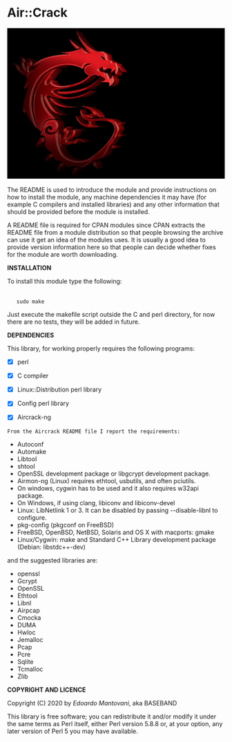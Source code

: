 Air::Crack
==============

![image of Aircrack](./Aircrack-ng.jpg)


The README is used to introduce the module and provide instructions on
how to install the module, any machine dependencies it may have (for
example C compilers and installed libraries) and any other information
that should be provided before the module is installed.

A README file is required for CPAN modules since CPAN extracts the
README file from a module distribution so that people browsing the
archive can use it get an idea of the modules uses. It is usually a
good idea to provide version information here so that people can
decide whether fixes for the module are worth downloading.

**INSTALLATION**

To install this module type the following:

```shell

   sudo make

```

Just execute the makefile script outside the C and perl directory, for now there are no tests, they will be added in future.

**DEPENDENCIES**

This library, for working properly requires the following programs:

  - [x] perl
  - [x] C compiler 
  - [x] Linux::Distribution perl library
  - [x] Config perl library
  - [x] Aircrack-ng

  
`From the Aircrack README file I report the requirements:`

 * Autoconf
 * Automake
 * Libtool
 * shtool
 * OpenSSL development package or libgcrypt development package.
 * Airmon-ng (Linux) requires ethtool, usbutils, and often pciutils.
 * On windows, cygwin has to be used and it also requires w32api package.
 * On Windows, if using clang, libiconv and libiconv-devel
 * Linux: LibNetlink 1 or 3. It can be disabled by passing --disable-libnl to configure.
 * pkg-config (pkgconf on FreeBSD)
 * FreeBSD, OpenBSD, NetBSD, Solaris and OS X with macports: gmake
 * Linux/Cygwin: make and Standard C++ Library development package (Debian: libstdc++-dev)

and the suggested libraries are:

 *   openssl
 *   Gcrypt
 *   OpenSSL
 *   Ethtool
 *   Libnl
 *   Airpcap
 *   Cmocka
 *   DUMA
 *   Hwloc
 *   Jemalloc
 *   Pcap
 *   Pcre
 *   Sqlite
 *   Tcmalloc
 *   Zlib



**COPYRIGHT AND LICENCE**

Copyright (C) 2020 by *Edoardo Mantovani*, aka BASEBAND

This library is free software; you can redistribute it and/or modify
it under the same terms as Perl itself, either Perl version 5.8.8 or,
at your option, any later version of Perl 5 you may have available.



